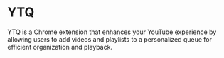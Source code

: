 # YTQ
YTQ is a Chrome extension that enhances your YouTube experience by allowing users to add videos and playlists to a personalized queue for efficient organization and playback.
